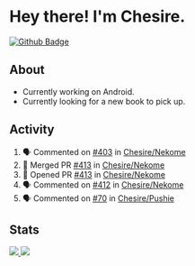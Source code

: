 # Hey there! I'm Chesire.

[![Github Badge](https://img.shields.io/badge/-Github-000?style=flat-square&logo=Github&logoColor=white&link=https://github.com/chesire)](https://github.com/chesire)

## About

<!-- Uses https://github.com/Chesire/natemoo-re -->
* Currently working on Android.
* Currently looking for a new book to pick up.
<!--
* Currently listening to: 
<a href="https://natemoo-re-iirbxe7wf.vercel.app/now-playing?open">
    <img src="https://natemoo-re-iirbxe7wf.vercel.app/now-playing" width="256" height="64" alt="Now Playing">
</a>  
-->

## Activity

<!-- Uses https://github.com/jamesgeorge007/github-activity-readme -->
<!--START_SECTION:activity-->
1. 🗣 Commented on [#403](https://github.com/Chesire/Nekome/issues/403) in [Chesire/Nekome](https://github.com/Chesire/Nekome)
2. 🎉 Merged PR [#413](https://github.com/Chesire/Nekome/pull/413) in [Chesire/Nekome](https://github.com/Chesire/Nekome)
3. 💪 Opened PR [#413](https://github.com/Chesire/Nekome/pull/413) in [Chesire/Nekome](https://github.com/Chesire/Nekome)
4. 🗣 Commented on [#412](https://github.com/Chesire/Nekome/issues/412) in [Chesire/Nekome](https://github.com/Chesire/Nekome)
5. 🗣 Commented on [#70](https://github.com/Chesire/Pushie/issues/70) in [Chesire/Pushie](https://github.com/Chesire/Pushie)
<!--END_SECTION:activity-->

## Stats

<a href="https://github-readme-stats.vercel.app/api/top-langs/?username=chesire&theme=tokyonight">
    <img src="https://github-readme-stats.vercel.app/api/top-langs/?username=chesire&layout=compact&theme=tokyonight" >
</a>
<a href="https://github-readme-stats.vercel.app/api?username=chesire&show_icons=true&theme=tokyonight">
    <img src="https://github-readme-stats.vercel.app/api?username=chesire&show_icons=true&theme=tokyonight" >
</a>  
